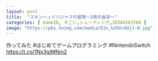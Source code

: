 ```yaml
---
layout: post
title:  "スキンヘッドパジャマの冒険～5枚の金貨～"
categories: [ GameID, すごい,シューティング,ID364263766 ]
image: "https://pbs.twimg.com/media/E3x_bJOVcAUjJ-W.jpg"
---
```

作ってみた #はじめてゲームプログラミング #NintendoSwitch https://t.co/1Nx3gjMNm2
